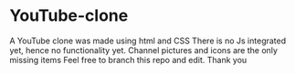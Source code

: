 # YouTube-clone
A YouTube clone was made using html and CSS
There is no Js integrated yet, hence no functionality yet.
Channel pictures and icons are the only missing items
Feel free to branch this repo and edit. Thank you
